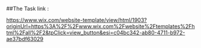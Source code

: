 ##The Task link :

https://www.wix.com/website-template/view/html/1903?originUrl=https%3A%2F%2Fwww.wix.com%2Fwebsite%2Ftemplates%2Fhtml%2Fall%2F2&tpClick=view_button&esi=c04bc342-ab80-4711-b972-ae37bdf63029
